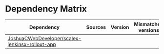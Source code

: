 # Dependency Matrix

Dependency | Sources | Version | Mismatched versions
---------- | ------- | ------- | -------------------
[JoshuaCWebDeveloper/scalex-jenkinsx-rollout-app](https://github.com/JoshuaCWebDeveloper/scalex-jenkinsx-rollout-app.git) |  | []() | 
